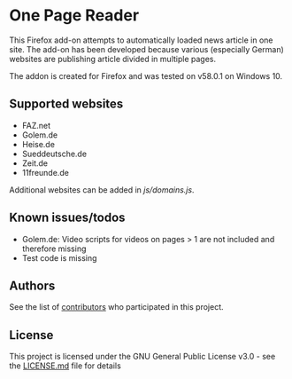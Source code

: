 # One Page Reader

This Firefox add-on attempts to automatically loaded news article in one site. The add-on has been developed because various (especially German) websites are publishing article divided in multiple pages.

The addon is created for Firefox and was tested on v58.0.1 on Windows 10.

## Supported websites
* FAZ.net
* Golem.de
* Heise.de
* Sueddeutsche.de
* Zeit.de
* 11freunde.de

Additional websites can be added in *js/domains.js*.

## Known issues/todos
* Golem.de: Video scripts for videos on pages > 1 are not included and therefore missing
* Test code is missing

## Authors

See the list of [contributors](https://github.com/devattendant/one-page-reader/contributors) who participated in this project.

## License

This project is licensed under the GNU General Public License v3.0 - see the [LICENSE.md](LICENSE.md) file for details